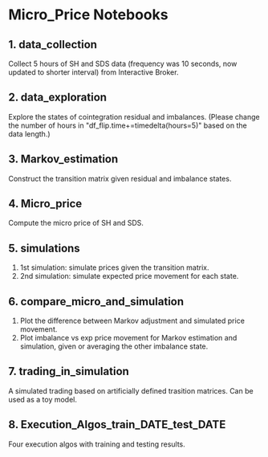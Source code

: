 # Micro_Price Notebooks

## 1. data_collection
Collect 5 hours of SH and SDS data (frequency was 10 seconds, now updated to shorter interval) from Interactive Broker.

## 2. data_exploration
Explore the states of cointegration residual and imbalances.
(Please change the number of hours in "df_flip.time+=timedelta(hours=5)" based on the data length.)

## 3. Markov_estimation
Construct the transition matrix given residual and imbalance states.

## 4. Micro_price
Compute the micro price of SH and SDS.

## 5. simulations
1. 1st simulation: simulate prices given the transition matrix.
2. 2nd simulation: simulate expected price movement for each state.

## 6. compare_micro_and_simulation
1. Plot the difference between Markov adjustment and simulated price movement.
2. Plot imbalance vs exp price movement for Markov estimation and simulation, given or averaging the other imbalance state.

## 7. trading_in_simulation
A simulated trading based on artificially defined trasition matrices. Can be used as a toy model.

## 8. Execution_Algos_train_DATE_test_DATE
Four execution algos with training and testing results.
